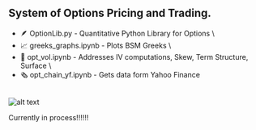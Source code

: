 ## System of Options Pricing and Trading.

-  :feather: OptionLib.py - Quantitative Python Library for Options \
-  :chart_with_upwards_trend: greeks_graphs.ipynb - Plots BSM Greeks \
-  :money_with_wings: opt_vol.ipynb - Addresses IV computations, Skew, Term Structure, Surface \
-  :newspaper_roll: opt_chain_yf.ipynb - Gets data form Yahoo Finance 



\
![alt text](https://h2.gifposter.com/bingImages/FalcoPeregrinus_EN-US12306031452_1920x1080.jpg)


Currently in process!!!!!!
